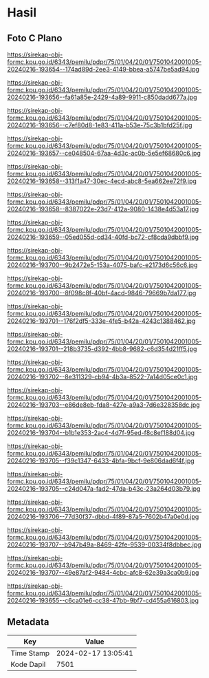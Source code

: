 # Hasil

## Foto C Plano

https://sirekap-obj-formc.kpu.go.id/6343/pemilu/pdpr/75/01/04/20/01/7501042001005-20240216-193654--174ad89d-2ee3-4149-bbea-a5747be5ad94.jpg

https://sirekap-obj-formc.kpu.go.id/6343/pemilu/pdpr/75/01/04/20/01/7501042001005-20240216-193656--fa61a85e-2429-4a89-9911-c850dadd677a.jpg

https://sirekap-obj-formc.kpu.go.id/6343/pemilu/pdpr/75/01/04/20/01/7501042001005-20240216-193656--c7ef80d8-1e83-411a-b53e-75c3b1bfd25f.jpg

https://sirekap-obj-formc.kpu.go.id/6343/pemilu/pdpr/75/01/04/20/01/7501042001005-20240216-193657--ce048504-67aa-4d3c-ac0b-5e5ef68680c6.jpg

https://sirekap-obj-formc.kpu.go.id/6343/pemilu/pdpr/75/01/04/20/01/7501042001005-20240216-193658--313f1a47-30ec-4ecd-abc8-5ea662ee72f9.jpg

https://sirekap-obj-formc.kpu.go.id/6343/pemilu/pdpr/75/01/04/20/01/7501042001005-20240216-193658--8387022e-23d7-412a-9080-1438e4d53a17.jpg

https://sirekap-obj-formc.kpu.go.id/6343/pemilu/pdpr/75/01/04/20/01/7501042001005-20240216-193659--05ed055d-cd34-40fd-bc72-cf8cda9dbbf9.jpg

https://sirekap-obj-formc.kpu.go.id/6343/pemilu/pdpr/75/01/04/20/01/7501042001005-20240216-193700--9b2472e5-153a-4075-bafc-e2173d6c56c6.jpg

https://sirekap-obj-formc.kpu.go.id/6343/pemilu/pdpr/75/01/04/20/01/7501042001005-20240216-193700--8f098c8f-40bf-4acd-9846-79669b7da177.jpg

https://sirekap-obj-formc.kpu.go.id/6343/pemilu/pdpr/75/01/04/20/01/7501042001005-20240216-193701--176f2df5-333e-4fe5-b42a-4243c1388462.jpg

https://sirekap-obj-formc.kpu.go.id/6343/pemilu/pdpr/75/01/04/20/01/7501042001005-20240216-193701--218b3735-d392-4bb8-9682-c6d354d21ff5.jpg

https://sirekap-obj-formc.kpu.go.id/6343/pemilu/pdpr/75/01/04/20/01/7501042001005-20240216-193702--8e311329-cb94-4b3a-8522-7a14d05ce0c1.jpg

https://sirekap-obj-formc.kpu.go.id/6343/pemilu/pdpr/75/01/04/20/01/7501042001005-20240216-193703--e86de8eb-fda8-427e-a9a3-7d6e328358dc.jpg

https://sirekap-obj-formc.kpu.go.id/6343/pemilu/pdpr/75/01/04/20/01/7501042001005-20240216-193704--b1b1e353-2ac4-4d7f-95ed-f8c8ef188d04.jpg

https://sirekap-obj-formc.kpu.go.id/6343/pemilu/pdpr/75/01/04/20/01/7501042001005-20240216-193705--f39c1347-6433-4bfa-9bcf-9e806dad6f4f.jpg

https://sirekap-obj-formc.kpu.go.id/6343/pemilu/pdpr/75/01/04/20/01/7501042001005-20240216-193705--c24d047a-fad2-47da-b43c-23a264d03b79.jpg

https://sirekap-obj-formc.kpu.go.id/6343/pemilu/pdpr/75/01/04/20/01/7501042001005-20240216-193706--77d30f37-dbbd-4f89-87a5-7602b47a0e0d.jpg

https://sirekap-obj-formc.kpu.go.id/6343/pemilu/pdpr/75/01/04/20/01/7501042001005-20240216-193707--b947b49a-8469-42fe-9539-00334f8dbbec.jpg

https://sirekap-obj-formc.kpu.go.id/6343/pemilu/pdpr/75/01/04/20/01/7501042001005-20240216-193707--49e87af2-9484-4cbc-afc8-62e39a3ca0b9.jpg

https://sirekap-obj-formc.kpu.go.id/6343/pemilu/pdpr/75/01/04/20/01/7501042001005-20240216-193655--c6ca01e6-cc38-47bb-9bf7-cd455a616803.jpg


## Metadata

| Key        | Value               |
| ---------- | ------------------- |
| Time Stamp | 2024-02-17 13:05:41 |
| Kode Dapil | 7501                |



